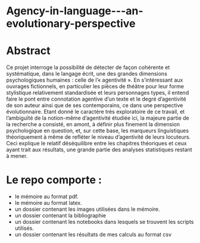 # Agency-in-language---an-evolutionary-perspective

# Abstract
Ce projet interroge la possibilité de détecter de façon cohérente et systématique, dans le langage écrit, une des grandes dimensions psychologiques humaines : celle de l’« agentivité ». En s’intéressant aux ouvrages fictionnels, en particulier les pièces de théâtre pour leur forme stylistique relativement standardisée et leurs personnages types, il entend faire le pont entre connotation agentive d’un texte et le degré d’agentivité de son auteur ainsi que de ses contemporains, ce dans une perspective évolutionnaire. Etant donné le caractère très exploratoire de ce travail, et l’ambiguïté de la notion-même d’agentivité étudiée ici, la majeure partie de la recherche a consisté, en amont, à définir plus finement la dimension psychologique en question, et, sur cette base, les marqueurs linguistiques théoriquement à même de refléter le niveau d’agentivité de leurs locuteurs. Ceci explique le relatif déséquilibre entre les chapitres théoriques et ceux ayant trait aux résultats, une grande partie des analyses statistiques restant à mener.

# Le repo comporte :
- le mémoire au format pdf.
- le mémoire au format latex.
- un dossier contenant les images utilisées dans le mémoire.
- un dossier contenant la bibliographie
- un dossier contenant les notebooks dans lesquels se trouvent les scripts utilisés.
- un dossier contenant les résultats de mes calculs au format csv
